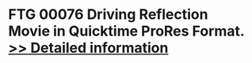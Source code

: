 # FTG 00076 Driving Reflection<br />Movie in Quicktime ProRes Format.<br />[>> Detailed information](https://secure.shareit.com/shareit/product.html?productid=300618458&affiliateid=200057808)